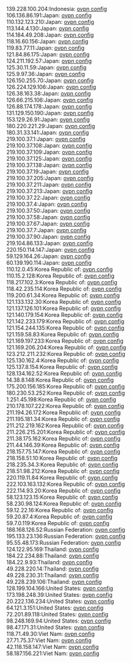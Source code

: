 139.228.100.204:Indonesia: [ovpn config](vpn/139_228_100_204.ovpn)  
106.136.86.191:Japan: [ovpn config](vpn/106_136_86_191.ovpn)  
110.132.123.210:Japan: [ovpn config](vpn/110_132_123_210.ovpn)  
113.144.4.130:Japan: [ovpn config](vpn/113_144_4_130.ovpn)  
114.184.49.208:Japan: [ovpn config](vpn/114_184_49_208.ovpn)  
118.16.60.156:Japan: [ovpn config](vpn/118_16_60_156.ovpn)  
119.83.77.11:Japan: [ovpn config](vpn/119_83_77_11.ovpn)  
121.84.86.175:Japan: [ovpn config](vpn/121_84_86_175.ovpn)  
124.211.192.57:Japan: [ovpn config](vpn/124_211_192_57.ovpn)  
125.30.11.59:Japan: [ovpn config](vpn/125_30_11_59.ovpn)  
125.9.97.36:Japan: [ovpn config](vpn/125_9_97_36.ovpn)  
126.150.255.70:Japan: [ovpn config](vpn/126_150_255_70.ovpn)  
126.224.129.106:Japan: [ovpn config](vpn/126_224_129_106.ovpn)  
126.38.163.38:Japan: [ovpn config](vpn/126_38_163_38.ovpn)  
126.66.215.106:Japan: [ovpn config](vpn/126_66_215_106.ovpn)  
126.88.174.178:Japan: [ovpn config](vpn/126_88_174_178.ovpn)  
131.129.150.190:Japan: [ovpn config](vpn/131_129_150_190.ovpn)  
153.129.26.91:Japan: [ovpn config](vpn/153_129_26_91.ovpn)  
180.220.221.29:Japan: [ovpn config](vpn/180_220_221_29.ovpn)  
180.31.33.141:Japan: [ovpn config](vpn/180_31_33_141.ovpn)  
219.100.37.1:Japan: [ovpn config](vpn/219_100_37_1.ovpn)  
219.100.37.108:Japan: [ovpn config](vpn/219_100_37_108.ovpn)  
219.100.37.109:Japan: [ovpn config](vpn/219_100_37_109.ovpn)  
219.100.37.125:Japan: [ovpn config](vpn/219_100_37_125.ovpn)  
219.100.37.138:Japan: [ovpn config](vpn/219_100_37_138.ovpn)  
219.100.37.19:Japan: [ovpn config](vpn/219_100_37_19.ovpn)  
219.100.37.205:Japan: [ovpn config](vpn/219_100_37_205.ovpn)  
219.100.37.211:Japan: [ovpn config](vpn/219_100_37_211.ovpn)  
219.100.37.213:Japan: [ovpn config](vpn/219_100_37_213.ovpn)  
219.100.37.22:Japan: [ovpn config](vpn/219_100_37_22.ovpn)  
219.100.37.4:Japan: [ovpn config](vpn/219_100_37_4.ovpn)  
219.100.37.50:Japan: [ovpn config](vpn/219_100_37_50.ovpn)  
219.100.37.58:Japan: [ovpn config](vpn/219_100_37_58.ovpn)  
219.100.37.67:Japan: [ovpn config](vpn/219_100_37_67.ovpn)  
219.100.37.7:Japan: [ovpn config](vpn/219_100_37_7.ovpn)  
219.100.37.90:Japan: [ovpn config](vpn/219_100_37_90.ovpn)  
219.104.86.133:Japan: [ovpn config](vpn/219_104_86_133.ovpn)  
220.150.114.147:Japan: [ovpn config](vpn/220_150_114_147.ovpn)  
59.129.164.26:Japan: [ovpn config](vpn/59_129_164_26.ovpn)  
60.139.190.114:Japan: [ovpn config](vpn/60_139_190_114.ovpn)  
110.12.0.45:Korea Republic of: [ovpn config](vpn/110_12_0_45.ovpn)  
110.15.2.128:Korea Republic of: [ovpn config](vpn/110_15_2_128.ovpn)  
118.217.102.3:Korea Republic of: [ovpn config](vpn/118_217_102_3.ovpn)  
118.42.235.114:Korea Republic of: [ovpn config](vpn/118_42_235_114.ovpn)  
119.200.61.34:Korea Republic of: [ovpn config](vpn/119_200_61_34.ovpn)  
121.133.132.30:Korea Republic of: [ovpn config](vpn/121_133_132_30.ovpn)  
121.137.126.101:Korea Republic of: [ovpn config](vpn/121_137_126_101.ovpn)  
121.140.179.154:Korea Republic of: [ovpn config](vpn/121_140_179_154.ovpn)  
121.142.233.179:Korea Republic of: [ovpn config](vpn/121_142_233_179.ovpn)  
121.154.244.135:Korea Republic of: [ovpn config](vpn/121_154_244_135.ovpn)  
121.159.58.83:Korea Republic of: [ovpn config](vpn/121_159_58_83.ovpn)  
121.169.197.233:Korea Republic of: [ovpn config](vpn/121_169_197_233.ovpn)  
121.169.206.204:Korea Republic of: [ovpn config](vpn/121_169_206_204.ovpn)  
123.212.211.232:Korea Republic of: [ovpn config](vpn/123_212_211_232.ovpn)  
125.130.162.4:Korea Republic of: [ovpn config](vpn/125_130_162_4.ovpn)  
125.137.8.154:Korea Republic of: [ovpn config](vpn/125_137_8_154.ovpn)  
128.134.162.52:Korea Republic of: [ovpn config](vpn/128_134_162_52.ovpn)  
14.38.8.148:Korea Republic of: [ovpn config](vpn/14_38_8_148.ovpn)  
175.200.156.185:Korea Republic of: [ovpn config](vpn/175_200_156_185.ovpn)  
180.230.53.252:Korea Republic of: [ovpn config](vpn/180_230_53_252.ovpn)  
1.251.45.198:Korea Republic of: [ovpn config](vpn/1_251_45_198.ovpn)  
210.178.107.222:Korea Republic of: [ovpn config](vpn/210_178_107_222.ovpn)  
211.194.26.172:Korea Republic of: [ovpn config](vpn/211_194_26_172.ovpn)  
211.195.181.34:Korea Republic of: [ovpn config](vpn/211_195_181_34.ovpn)  
211.212.219.162:Korea Republic of: [ovpn config](vpn/211_212_219_162.ovpn)  
211.226.215.201:Korea Republic of: [ovpn config](vpn/211_226_215_201.ovpn)  
211.38.175.162:Korea Republic of: [ovpn config](vpn/211_38_175_162.ovpn)  
211.44.146.39:Korea Republic of: [ovpn config](vpn/211_44_146_39.ovpn)  
218.157.75.147:Korea Republic of: [ovpn config](vpn/218_157_75_147.ovpn)  
218.158.51.10:Korea Republic of: [ovpn config](vpn/218_158_51_10.ovpn)  
218.235.34.3:Korea Republic of: [ovpn config](vpn/218_235_34_3.ovpn)  
218.51.98.212:Korea Republic of: [ovpn config](vpn/218_51_98_212.ovpn)  
220.119.11.84:Korea Republic of: [ovpn config](vpn/220_119_11_84.ovpn)  
222.103.163.132:Korea Republic of: [ovpn config](vpn/222_103_163_132.ovpn)  
222.114.93.20:Korea Republic of: [ovpn config](vpn/222_114_93_20.ovpn)  
58.123.123.15:Korea Republic of: [ovpn config](vpn/58_123_123_15.ovpn)  
58.230.98.124:Korea Republic of: [ovpn config](vpn/58_230_98_124.ovpn)  
59.12.22.16:Korea Republic of: [ovpn config](vpn/59_12_22_16.ovpn)  
59.20.87.4:Korea Republic of: [ovpn config](vpn/59_20_87_4.ovpn)  
59.7.0.119:Korea Republic of: [ovpn config](vpn/59_7_0_119.ovpn)  
188.168.126.52:Russian Federation: [ovpn config](vpn/188_168_126_52.ovpn)  
195.133.23.136:Russian Federation: [ovpn config](vpn/195_133_23_136.ovpn)  
95.55.48.173:Russian Federation: [ovpn config](vpn/95_55_48_173.ovpn)  
124.122.95.169:Thailand: [ovpn config](vpn/124_122_95_169.ovpn)  
184.22.234.88:Thailand: [ovpn config](vpn/184_22_234_88.ovpn)  
184.22.9.93:Thailand: [ovpn config](vpn/184_22_9_93.ovpn)  
49.228.220.14:Thailand: [ovpn config](vpn/49_228_220_14.ovpn)  
49.228.230.31:Thailand: [ovpn config](vpn/49_228_230_31.ovpn)  
49.228.239.106:Thailand: [ovpn config](vpn/49_228_239_106.ovpn)  
128.199.104.166:United States: [ovpn config](vpn/128_199_104_166.ovpn)  
173.198.248.39:United States: [ovpn config](vpn/173_198_248_39.ovpn)  
20.222.136.234:United States: [ovpn config](vpn/20_222_136_234.ovpn)  
64.121.3.151:United States: [ovpn config](vpn/64_121_3_151.ovpn)  
72.201.89.118:United States: [ovpn config](vpn/72_201_89_118.ovpn)  
98.248.169.94:United States: [ovpn config](vpn/98_248_169_94.ovpn)  
98.47.171.31:United States: [ovpn config](vpn/98_47_171_31.ovpn)  
118.71.49.30:Viet Nam: [ovpn config](vpn/118_71_49_30.ovpn)  
27.71.75.37:Viet Nam: [ovpn config](vpn/27_71_75_37.ovpn)  
42.118.158.147:Viet Nam: [ovpn config](vpn/42_118_158_147.ovpn)  
58.187.156.221:Viet Nam: [ovpn config](vpn/58_187_156_221.ovpn)  
